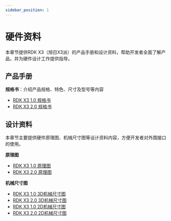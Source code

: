 ```yaml
---
sidebar_position: 1
---
```


# 硬件资料

本章节提供RDK X3（旭日X3派）的产品手册和设计资料，帮助开发者全面了解产品，并为硬件设计工作提供指导。

## 产品手册

**规格书**：介绍产品规格、特色、尺寸及型号等内容

- [RDK X3 1.0 规格书](https://archive.d-robotics.cc/downloads/hardware/rdk_x3/RDK_X3_1.0_Product_Brief.pdf)
- [RDK X3 2.0 规格书](https://archive.d-robotics.cc/downloads/hardware/rdk_x3/RDK_X3_2.0_Product_Brief.pdf)

## 设计资料

本章节主要提供硬件原理图、机械尺寸图等设计资料内容，方便开发者对外围接口的使用。

**原理图**
- [RDK X3 1.0 原理图](https://archive.d-robotics.cc/downloads/hardware/rdk_x3/RDK_X3_IO_Schematics.pdf)
- [RDK X3 2.0 原理图](https://archive.d-robotics.cc/downloads/hardware/rdk_x3/RDK_X3_2.0_IO_Schematics.pdf)

**机械尺寸图**
- [RDK X3 1.0 3D机械尺寸图](https://archive.d-robotics.cc/downloads/hardware/rdk_x3/RDK_X3_3D_Step_Models_1.0.STEP)
- [RDK X3 2.0 3D机械尺寸图](https://archive.d-robotics.cc/downloads/hardware/rdk_x3/RDK_X3_3D_Step_Models.STEP)
- [RDK X3 1.0 2D机械尺寸图](https://archive.d-robotics.cc/downloads/hardware/rdk_x3/RDK_X3_2D_1.0.pdf)
- [RDK X3 2.0 2D机械尺寸图](https://archive.d-robotics.cc/downloads/hardware/rdk_x3/RDK_X3_2D_2.0.pdf)
